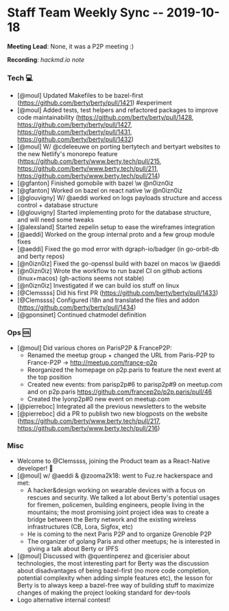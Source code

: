 # Staff Team Weekly Sync -- 2019-10-18

**Meeting Lead**: None, it was a P2P meeting :)

**Recording**: _hackmd.io note_


### Tech :computer:

* [@moul] Updated Makefiles to be bazel-first (https://github.com/berty/berty/pull/1421) #experiment
* [@moul] Added tests, test helpers and refactored packages to improve code maintainability (https://github.com/berty/berty/pull/1428, https://github.com/berty/berty/pull/1427, https://github.com/berty/berty/pull/1431, https://github.com/berty/berty/pull/1432)
* [@moul] W/ @cdeleeuwe on porting bertytech and bertyart websites to the new Netlify's monorepo feature (https://github.com/berty/www.berty.tech/pull/215, https://github.com/berty/www.berty.tech/pull/211, https://github.com/berty/www.berty.tech/pull/214)
* [@gfanton] Finished gomobile with bazel \w @n0izn0iz
* [@gfanton] Worked on bazel on react native \w @n0izn0iz
* [@glouvigny] W/ @aeddi worked on logs payloads structure and access control + database structure
* [@glouvigny] Started implementing proto for the database structure, and will need some tweaks
* [@alexsland] Started zepelin setup to ease the wireframes integration
* [@aeddi] Worked on the group internal proto and a few group module fixes
* [@aeddi] Fixed the go mod error with dgraph-io/badger (in go-orbit-db and berty repos)
* [@n0izn0iz] Fixed the go-openssl build with bazel on macos \w @aeddi
* [@n0izn0iz] Wrote the workflow to run bazel CI on github actions (linux+macos) (gh-actions seems not stable)
* [@n0izn0iz] Investigated if we can build ios stuff on linux 
* [@Clemssss] Did his first PR (https://github.com/berty/berty/pull/1433)
* [@Clemssss] Configured i18n and translated the files and addon (https://github.com/berty/berty/pull/1434) 
* [@gponsinet] Continued chatmodel definition


### Ops :cool:

* [@moul] Did various chores on ParisP2P & FranceP2P:
  * Renamed the meetup group + changed the URL from Paris-P2P to France-P2P -> http://meetup.com/france-p2p
  * Reorganized the homepage on p2p.paris to feature the next event at the top position
  * Created new events: from parisp2p#6 to parisp2p#9 on meetup.com and on p2p.paris https://github.com/francep2p/p2p.paris/pull/46
  * Created the lyonp2p#0 new event on meetup.com
* [@pierreboc] Integrated all the previous newsletters to the website
* [@pierreboc] did a PR to publish two new blogposts on the website (https://github.com/berty/www.berty.tech/pull/217, https://github.com/berty/www.berty.tech/pull/216)


### Misc

* Welcome to @Clemssss, joining the Product team as a React-Native developer! :rocket: 
* [@moul] w/ @aeddi & @zooma2k18: went to Fuz.re hackerspace and met:
  * A hacker&design working on wearable devices with a focus on rescues and security. We talked a lot about Berty's potential usages for firemen, policemen, building engineers, people living in the mountains; the most promising joint project idea was to create a bridge between the Berty network and the existing wireless infrastructures (CB, Lora, Sigfox, etc)
  * He is coming to the next Paris P2P and to organize Grenoble P2P 
  * The organizer of golang Paris and other meetups; he is interested in giving a talk about Berty or IPFS
* [@moul] Discussed with @quentinperez and @cerisier about technologies, the most interesting part for Berty was the discussion about disadvantages of being bazel-first (no more code completion, potential complexity when adding simple features etc), the lesson for Berty is to always keep a bazel-free way of building stuff to maximize changes of making the project looking standard for dev-tools
* Logo alternative internal contest!

